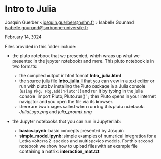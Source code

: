 # Intro to Julia

Josquin Guerber  <josquin.guerber@mnhn.fr >
Isabelle Gounand <isabelle.gounand@sorbonne-universite.fr>

February 14, 2024


Files provided in this folder include:

-  the pluto notebook that we presented, which wraps up what we presented in the jupyter notebooks and more. This pluto notebook is in two formats:
   - the compiled output in html format **Intro_julia.html**
   - the source julia file **Intro_julia.jl** that you can view in a text editor or run with pluto by installing the Pluto package in a Julia console (`using Pkg; Pkg.add("Pluto")`) and run it by typing in the julia console 'import Pluto; Pluto.run()' ; then Pluto opens in your internet navigator and you open the file via its browser.
   - there are two images called when running this pluto notebook: *JuliaLogo.png* and *julia_prompt.png*
   
- the Jupyter notebooks that you can run in Jupyter lab:
    - **basics.ipynb**: basic concepts presented by Josquin
    - **simple_model.ipynb**: simple examples of numerical integration for a Lotka Volterra 2-species and multispecies models. For this second notebook we show how to upload files with an example file containing a matrix: **interaction_mat.txt**
